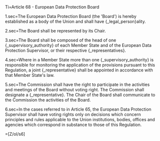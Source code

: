 Ti=Article 68 - European Data Protection Board

1.sec=The European Data Protection Board (the 'Board') is hereby established as a body of the Union and shall have {_legal_person}ality.

2.sec=The Board shall be represented by its Chair.

3.sec=The Board shall be composed of the head of one {_supervisory_authority} of each Member State and of the European Data Protection Supervisor, or their respective {_representatives}.

4.sec=Where in a Member State more than one {_supervisory_authority} is responsible for monitoring the application of the provisions pursuant to this Regulation, a joint {_representative} shall be appointed in accordance with that Member State's law.

5.sec=The Commission shall have the right to participate in the activities and meetings of the Board without voting right. The Commission shall designate a {_representative}. The Chair of the Board shall communicate to the Commission the activities of the Board.

6.sec=In the cases referred to in Article 65, the European Data Protection Supervisor shall have voting rights only on decisions which concern principles and rules applicable to the Union institutions, bodies, offices and agencies which correspond in substance to those of this Regulation.

=[Z/ol/s6]
